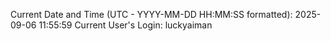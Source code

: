 Current Date and Time (UTC - YYYY-MM-DD HH:MM:SS formatted): 2025-09-06 11:55:59
Current User's Login: luckyaiman
